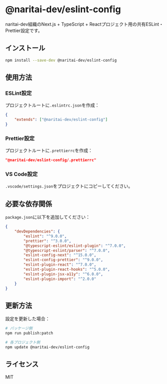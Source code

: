 # @naritai-dev/eslint-config

naritai-dev組織のNext.js + TypeScript + Reactプロジェクト用の共有ESLint・Prettier設定です。

## インストール

```bash
npm install --save-dev @naritai-dev/eslint-config
```

## 使用方法

### ESLint設定

プロジェクトルートに`.eslintrc.json`を作成：

```json
{
    "extends": ["@naritai-dev/eslint-config"]
}
```

### Prettier設定

プロジェクトルートに`.prettierrc`を作成：

```json
"@naritai-dev/eslint-config/.prettierrc"
```

### VS Code設定

`.vscode/settings.json`をプロジェクトにコピーしてください。

## 必要な依存関係

`package.json`に以下を追加してください：

```json
{
    "devDependencies": {
        "eslint": "^9.0.0",
        "prettier": "^3.0.0",
        "@typescript-eslint/eslint-plugin": "^7.0.0",
        "@typescript-eslint/parser": "^7.0.0",
        "eslint-config-next": "^15.0.0",
        "eslint-config-prettier": "^9.0.0",
        "eslint-plugin-react": "^7.0.0",
        "eslint-plugin-react-hooks": "^5.0.0",
        "eslint-plugin-jsx-a11y": "^6.0.0",
        "eslint-plugin-import": "^2.0.0"
    }
}
```

## 更新方法

設定を更新した場合：

```bash
# パッケージ側
npm run publish:patch

# 各プロジェクト側
npm update @naritai-dev/eslint-config
```

## ライセンス

MIT 